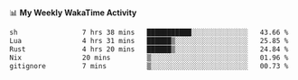 <!--
**stamp711/stamp711** is a ✨ _special_ ✨ repository because its `README.md` (this file) appears on your GitHub profile.

Here are some ideas to get you started:

- 🔭 I’m currently working on ...
- 🌱 I’m currently learning ...
- 👯 I’m looking to collaborate on ...
- 🤔 I’m looking for help with ...
- 💬 Ask me about ...
- 📫 How to reach me: ...
- 😄 Pronouns: ...
- ⚡ Fun fact: ...
-->

📊 **My Weekly WakaTime Activity**

<!--START_SECTION:waka-->

```txt
sh                7 hrs 38 mins   ███████████░░░░░░░░░░░░░░   43.66 %
Lua               4 hrs 31 mins   ██████▒░░░░░░░░░░░░░░░░░░   25.85 %
Rust              4 hrs 20 mins   ██████▒░░░░░░░░░░░░░░░░░░   24.84 %
Nix               20 mins         ▒░░░░░░░░░░░░░░░░░░░░░░░░   01.96 %
gitignore         7 mins          ▒░░░░░░░░░░░░░░░░░░░░░░░░   00.73 %
```

<!--END_SECTION:waka-->
